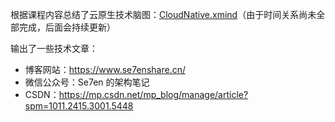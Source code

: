 根据课程内容总结了云原生技术脑图：[CloudNative.xmind](https://github.com/cr7258/golang-learning/blob/master/%E6%9E%81%E5%AE%A2%E6%97%B6%E9%97%B4%E4%BA%91%E5%8E%9F%E7%94%9F%E8%AE%AD%E7%BB%83%E8%90%A5/CloudNative.xmind)（由于时间关系尚未全部完成，后面会持续更新）

输出了一些技术文章：
- 博客网站：https://www.se7enshare.cn/
- 微信公众号：Se7en 的架构笔记
- CSDN：https://mp.csdn.net/mp_blog/manage/article?spm=1011.2415.3001.5448
